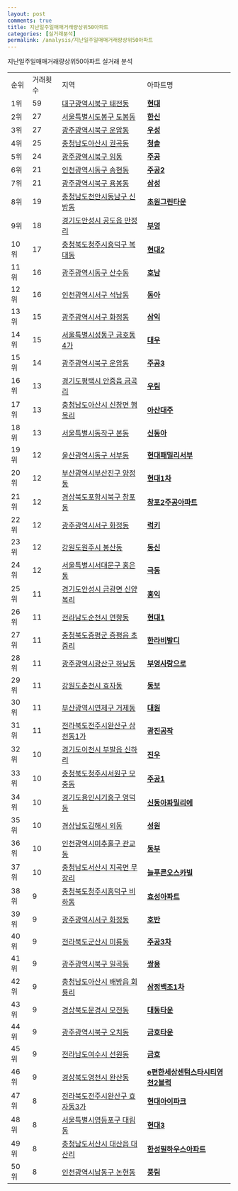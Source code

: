 ```yaml
---
layout: post
comments: true
title: 지난일주일매매거래량상위50아파트
categories: [실거래분석]
permalink: /analysis/지난일주일매매거래량상위50아파트
---
```


지난일주일매매거래량상위50아파트 실거래 분석

<table>
  <tr>
    <td>순위</td>
    <td>거래횟수</td>
    <td>지역</td>
    <td>아파트명</td>
  </tr>

  <tr>
    <td>1위</td>
    <td>59</td>
    <td><a href="/apt/대구광역시북구태전동">대구광역시북구 태전동</a></td>
    <td colspan="4" style="font-weight: bold;"><a href="https://search.naver.com/search.naver?query=태전동 현대">현대</a></td>
  </tr>

  <tr>
    <td>2위</td>
    <td>27</td>
    <td><a href="/apt/서울특별시도봉구도봉동">서울특별시도봉구 도봉동</a></td>
    <td colspan="4" style="font-weight: bold;"><a href="https://search.naver.com/search.naver?query=도봉동 한신">한신</a></td>
  </tr>

  <tr>
    <td>3위</td>
    <td>27</td>
    <td><a href="/apt/광주광역시북구운암동">광주광역시북구 운암동</a></td>
    <td colspan="4" style="font-weight: bold;"><a href="https://search.naver.com/search.naver?query=운암동 우성">우성</a></td>
  </tr>

  <tr>
    <td>4위</td>
    <td>25</td>
    <td><a href="/apt/충청남도아산시권곡동">충청남도아산시 권곡동</a></td>
    <td colspan="4" style="font-weight: bold;"><a href="https://search.naver.com/search.naver?query=권곡동 청솔">청솔</a></td>
  </tr>

  <tr>
    <td>5위</td>
    <td>24</td>
    <td><a href="/apt/광주광역시북구임동">광주광역시북구 임동</a></td>
    <td colspan="4" style="font-weight: bold;"><a href="https://search.naver.com/search.naver?query=임동 주공">주공</a></td>
  </tr>

  <tr>
    <td>6위</td>
    <td>21</td>
    <td><a href="/apt/인천광역시동구송현동">인천광역시동구 송현동</a></td>
    <td colspan="4" style="font-weight: bold;"><a href="https://search.naver.com/search.naver?query=송현동 주공2">주공2</a></td>
  </tr>

  <tr>
    <td>7위</td>
    <td>21</td>
    <td><a href="/apt/광주광역시북구용봉동">광주광역시북구 용봉동</a></td>
    <td colspan="4" style="font-weight: bold;"><a href="https://search.naver.com/search.naver?query=용봉동 삼성">삼성</a></td>
  </tr>

  <tr>
    <td>8위</td>
    <td>19</td>
    <td><a href="/apt/충청남도천안시동남구신방동">충청남도천안시동남구 신방동</a></td>
    <td colspan="4" style="font-weight: bold;"><a href="https://search.naver.com/search.naver?query=신방동 초원그린타운">초원그린타운</a></td>
  </tr>

  <tr>
    <td>9위</td>
    <td>18</td>
    <td><a href="/apt/경기도안성시공도읍 만정리">경기도안성시 공도읍 만정리</a></td>
    <td colspan="4" style="font-weight: bold;"><a href="https://search.naver.com/search.naver?query=공도읍 만정리 부영">부영</a></td>
  </tr>

  <tr>
    <td>10위</td>
    <td>17</td>
    <td><a href="/apt/충청북도청주시흥덕구복대동">충청북도청주시흥덕구 복대동</a></td>
    <td colspan="4" style="font-weight: bold;"><a href="https://search.naver.com/search.naver?query=복대동 현대2">현대2</a></td>
  </tr>

  <tr>
    <td>11위</td>
    <td>16</td>
    <td><a href="/apt/광주광역시동구산수동">광주광역시동구 산수동</a></td>
    <td colspan="4" style="font-weight: bold;"><a href="https://search.naver.com/search.naver?query=산수동 호남">호남</a></td>
  </tr>

  <tr>
    <td>12위</td>
    <td>16</td>
    <td><a href="/apt/인천광역시서구석남동">인천광역시서구 석남동</a></td>
    <td colspan="4" style="font-weight: bold;"><a href="https://search.naver.com/search.naver?query=석남동 동아">동아</a></td>
  </tr>

  <tr>
    <td>13위</td>
    <td>15</td>
    <td><a href="/apt/광주광역시서구화정동">광주광역시서구 화정동</a></td>
    <td colspan="4" style="font-weight: bold;"><a href="https://search.naver.com/search.naver?query=화정동 삼익">삼익</a></td>
  </tr>

  <tr>
    <td>14위</td>
    <td>15</td>
    <td><a href="/apt/서울특별시성동구금호동4가">서울특별시성동구 금호동4가</a></td>
    <td colspan="4" style="font-weight: bold;"><a href="https://search.naver.com/search.naver?query=금호동4가 대우">대우</a></td>
  </tr>

  <tr>
    <td>15위</td>
    <td>14</td>
    <td><a href="/apt/광주광역시북구운암동">광주광역시북구 운암동</a></td>
    <td colspan="4" style="font-weight: bold;"><a href="https://search.naver.com/search.naver?query=운암동 주공3">주공3</a></td>
  </tr>

  <tr>
    <td>16위</td>
    <td>13</td>
    <td><a href="/apt/경기도평택시안중읍 금곡리">경기도평택시 안중읍 금곡리</a></td>
    <td colspan="4" style="font-weight: bold;"><a href="https://search.naver.com/search.naver?query=안중읍 금곡리 우림">우림</a></td>
  </tr>

  <tr>
    <td>17위</td>
    <td>13</td>
    <td><a href="/apt/충청남도아산시신창면 행목리">충청남도아산시 신창면 행목리</a></td>
    <td colspan="4" style="font-weight: bold;"><a href="https://search.naver.com/search.naver?query=신창면 행목리 아산대주">아산대주</a></td>
  </tr>

  <tr>
    <td>18위</td>
    <td>13</td>
    <td><a href="/apt/서울특별시동작구본동">서울특별시동작구 본동</a></td>
    <td colspan="4" style="font-weight: bold;"><a href="https://search.naver.com/search.naver?query=본동 신동아">신동아</a></td>
  </tr>

  <tr>
    <td>19위</td>
    <td>12</td>
    <td><a href="/apt/울산광역시동구서부동">울산광역시동구 서부동</a></td>
    <td colspan="4" style="font-weight: bold;"><a href="https://search.naver.com/search.naver?query=서부동 현대패밀리서부">현대패밀리서부</a></td>
  </tr>

  <tr>
    <td>20위</td>
    <td>12</td>
    <td><a href="/apt/부산광역시부산진구양정동">부산광역시부산진구 양정동</a></td>
    <td colspan="4" style="font-weight: bold;"><a href="https://search.naver.com/search.naver?query=양정동 현대1차">현대1차</a></td>
  </tr>

  <tr>
    <td>21위</td>
    <td>12</td>
    <td><a href="/apt/경상북도포항시북구창포동">경상북도포항시북구 창포동</a></td>
    <td colspan="4" style="font-weight: bold;"><a href="https://search.naver.com/search.naver?query=창포동 창포2주공아파트">창포2주공아파트</a></td>
  </tr>

  <tr>
    <td>22위</td>
    <td>12</td>
    <td><a href="/apt/광주광역시서구화정동">광주광역시서구 화정동</a></td>
    <td colspan="4" style="font-weight: bold;"><a href="https://search.naver.com/search.naver?query=화정동 럭키">럭키</a></td>
  </tr>

  <tr>
    <td>23위</td>
    <td>12</td>
    <td><a href="/apt/강원도원주시봉산동">강원도원주시 봉산동</a></td>
    <td colspan="4" style="font-weight: bold;"><a href="https://search.naver.com/search.naver?query=봉산동 동신">동신</a></td>
  </tr>

  <tr>
    <td>24위</td>
    <td>12</td>
    <td><a href="/apt/서울특별시서대문구홍은동">서울특별시서대문구 홍은동</a></td>
    <td colspan="4" style="font-weight: bold;"><a href="https://search.naver.com/search.naver?query=홍은동 극동">극동</a></td>
  </tr>

  <tr>
    <td>25위</td>
    <td>11</td>
    <td><a href="/apt/경기도안성시금광면 신양복리">경기도안성시 금광면 신양복리</a></td>
    <td colspan="4" style="font-weight: bold;"><a href="https://search.naver.com/search.naver?query=금광면 신양복리 홍익">홍익</a></td>
  </tr>

  <tr>
    <td>26위</td>
    <td>11</td>
    <td><a href="/apt/전라남도순천시연향동">전라남도순천시 연향동</a></td>
    <td colspan="4" style="font-weight: bold;"><a href="https://search.naver.com/search.naver?query=연향동 현대1">현대1</a></td>
  </tr>

  <tr>
    <td>27위</td>
    <td>11</td>
    <td><a href="/apt/충청북도증평군증평읍 초중리">충청북도증평군 증평읍 초중리</a></td>
    <td colspan="4" style="font-weight: bold;"><a href="https://search.naver.com/search.naver?query=증평읍 초중리 한라비발디">한라비발디</a></td>
  </tr>

  <tr>
    <td>28위</td>
    <td>11</td>
    <td><a href="/apt/광주광역시광산구하남동">광주광역시광산구 하남동</a></td>
    <td colspan="4" style="font-weight: bold;"><a href="https://search.naver.com/search.naver?query=하남동 부영사랑으로">부영사랑으로</a></td>
  </tr>

  <tr>
    <td>29위</td>
    <td>11</td>
    <td><a href="/apt/강원도춘천시효자동">강원도춘천시 효자동</a></td>
    <td colspan="4" style="font-weight: bold;"><a href="https://search.naver.com/search.naver?query=효자동 동보">동보</a></td>
  </tr>

  <tr>
    <td>30위</td>
    <td>11</td>
    <td><a href="/apt/부산광역시연제구거제동">부산광역시연제구 거제동</a></td>
    <td colspan="4" style="font-weight: bold;"><a href="https://search.naver.com/search.naver?query=거제동 대원">대원</a></td>
  </tr>

  <tr>
    <td>31위</td>
    <td>11</td>
    <td><a href="/apt/전라북도전주시완산구삼천동1가">전라북도전주시완산구 삼천동1가</a></td>
    <td colspan="4" style="font-weight: bold;"><a href="https://search.naver.com/search.naver?query=삼천동1가 광진공작">광진공작</a></td>
  </tr>

  <tr>
    <td>32위</td>
    <td>10</td>
    <td><a href="/apt/경기도이천시부발읍 신하리">경기도이천시 부발읍 신하리</a></td>
    <td colspan="4" style="font-weight: bold;"><a href="https://search.naver.com/search.naver?query=부발읍 신하리 진우">진우</a></td>
  </tr>

  <tr>
    <td>33위</td>
    <td>10</td>
    <td><a href="/apt/충청북도청주시서원구모충동">충청북도청주시서원구 모충동</a></td>
    <td colspan="4" style="font-weight: bold;"><a href="https://search.naver.com/search.naver?query=모충동 주공1">주공1</a></td>
  </tr>

  <tr>
    <td>34위</td>
    <td>10</td>
    <td><a href="/apt/경기도용인시기흥구영덕동">경기도용인시기흥구 영덕동</a></td>
    <td colspan="4" style="font-weight: bold;"><a href="https://search.naver.com/search.naver?query=영덕동 신동아파밀리에">신동아파밀리에</a></td>
  </tr>

  <tr>
    <td>35위</td>
    <td>10</td>
    <td><a href="/apt/경상남도김해시외동">경상남도김해시 외동</a></td>
    <td colspan="4" style="font-weight: bold;"><a href="https://search.naver.com/search.naver?query=외동 성원">성원</a></td>
  </tr>

  <tr>
    <td>36위</td>
    <td>10</td>
    <td><a href="/apt/인천광역시미추홀구관교동">인천광역시미추홀구 관교동</a></td>
    <td colspan="4" style="font-weight: bold;"><a href="https://search.naver.com/search.naver?query=관교동 동부">동부</a></td>
  </tr>

  <tr>
    <td>37위</td>
    <td>10</td>
    <td><a href="/apt/충청남도서산시지곡면 무장리">충청남도서산시 지곡면 무장리</a></td>
    <td colspan="4" style="font-weight: bold;"><a href="https://search.naver.com/search.naver?query=지곡면 무장리 늘푸른오스카빌">늘푸른오스카빌</a></td>
  </tr>

  <tr>
    <td>38위</td>
    <td>9</td>
    <td><a href="/apt/충청북도청주시흥덕구비하동">충청북도청주시흥덕구 비하동</a></td>
    <td colspan="4" style="font-weight: bold;"><a href="https://search.naver.com/search.naver?query=비하동 효성아파트">효성아파트</a></td>
  </tr>

  <tr>
    <td>39위</td>
    <td>9</td>
    <td><a href="/apt/광주광역시서구화정동">광주광역시서구 화정동</a></td>
    <td colspan="4" style="font-weight: bold;"><a href="https://search.naver.com/search.naver?query=화정동 호반">호반</a></td>
  </tr>

  <tr>
    <td>40위</td>
    <td>9</td>
    <td><a href="/apt/전라북도군산시미룡동">전라북도군산시 미룡동</a></td>
    <td colspan="4" style="font-weight: bold;"><a href="https://search.naver.com/search.naver?query=미룡동 주공3차">주공3차</a></td>
  </tr>

  <tr>
    <td>41위</td>
    <td>9</td>
    <td><a href="/apt/광주광역시북구일곡동">광주광역시북구 일곡동</a></td>
    <td colspan="4" style="font-weight: bold;"><a href="https://search.naver.com/search.naver?query=일곡동 쌍용">쌍용</a></td>
  </tr>

  <tr>
    <td>42위</td>
    <td>9</td>
    <td><a href="/apt/충청남도아산시배방읍 회룡리">충청남도아산시 배방읍 회룡리</a></td>
    <td colspan="4" style="font-weight: bold;"><a href="https://search.naver.com/search.naver?query=배방읍 회룡리 삼정백조1차">삼정백조1차</a></td>
  </tr>

  <tr>
    <td>43위</td>
    <td>9</td>
    <td><a href="/apt/경상북도문경시모전동">경상북도문경시 모전동</a></td>
    <td colspan="4" style="font-weight: bold;"><a href="https://search.naver.com/search.naver?query=모전동 대동타운">대동타운</a></td>
  </tr>

  <tr>
    <td>44위</td>
    <td>9</td>
    <td><a href="/apt/광주광역시북구오치동">광주광역시북구 오치동</a></td>
    <td colspan="4" style="font-weight: bold;"><a href="https://search.naver.com/search.naver?query=오치동 금호타운">금호타운</a></td>
  </tr>

  <tr>
    <td>45위</td>
    <td>9</td>
    <td><a href="/apt/전라남도여수시선원동">전라남도여수시 선원동</a></td>
    <td colspan="4" style="font-weight: bold;"><a href="https://search.naver.com/search.naver?query=선원동 금호">금호</a></td>
  </tr>

  <tr>
    <td>46위</td>
    <td>9</td>
    <td><a href="/apt/경상북도영천시완산동">경상북도영천시 완산동</a></td>
    <td colspan="4" style="font-weight: bold;"><a href="https://search.naver.com/search.naver?query=완산동 e편한세상센텀스타시티영천2블럭">e편한세상센텀스타시티영천2블럭</a></td>
  </tr>

  <tr>
    <td>47위</td>
    <td>8</td>
    <td><a href="/apt/전라북도전주시완산구효자동3가">전라북도전주시완산구 효자동3가</a></td>
    <td colspan="4" style="font-weight: bold;"><a href="https://search.naver.com/search.naver?query=효자동3가 현대아이파크">현대아이파크</a></td>
  </tr>

  <tr>
    <td>48위</td>
    <td>8</td>
    <td><a href="/apt/서울특별시영등포구대림동">서울특별시영등포구 대림동</a></td>
    <td colspan="4" style="font-weight: bold;"><a href="https://search.naver.com/search.naver?query=대림동 현대3">현대3</a></td>
  </tr>

  <tr>
    <td>49위</td>
    <td>8</td>
    <td><a href="/apt/충청남도서산시대산읍 대산리">충청남도서산시 대산읍 대산리</a></td>
    <td colspan="4" style="font-weight: bold;"><a href="https://search.naver.com/search.naver?query=대산읍 대산리 한성필하우스아파트">한성필하우스아파트</a></td>
  </tr>

  <tr>
    <td>50위</td>
    <td>8</td>
    <td><a href="/apt/인천광역시남동구논현동">인천광역시남동구 논현동</a></td>
    <td colspan="4" style="font-weight: bold;"><a href="https://search.naver.com/search.naver?query=논현동 풍림">풍림</a></td>
  </tr>

</table>
